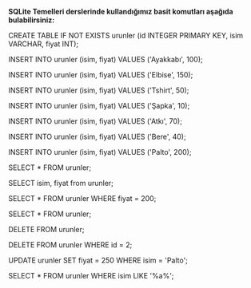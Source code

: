 **SQLite Temelleri derslerinde kullandığımız basit komutları aşağıda bulabilirsiniz:**

CREATE TABLE IF NOT EXISTS urunler (id INTEGER PRIMARY KEY, isim VARCHAR, fiyat INT);

INSERT INTO urunler (isim, fiyat) VALUES ('Ayakkabı', 100);

INSERT INTO urunler (isim, fiyat) VALUES ('Elbise', 150);

INSERT INTO urunler (isim, fiyat) VALUES ('Tshirt', 50);

INSERT INTO urunler (isim, fiyat) VALUES ('Şapka', 10);

INSERT INTO urunler (isim, fiyat) VALUES ('Atkı', 70);

INSERT INTO urunler (isim, fiyat) VALUES ('Bere', 40);

INSERT INTO urunler (isim, fiyat) VALUES ('Palto', 200);

SELECT * FROM urunler;

SELECT isim, fiyat from urunler;

SELECT * FROM urunler WHERE fiyat = 200;

SELECT * FROM urunler;

DELETE FROM urunler;

DELETE FROM urunler WHERE id = 2;

UPDATE urunler SET fiyat = 250 WHERE isim = 'Palto';

SELECT * FROM urunler WHERE isim LIKE '%a%';
